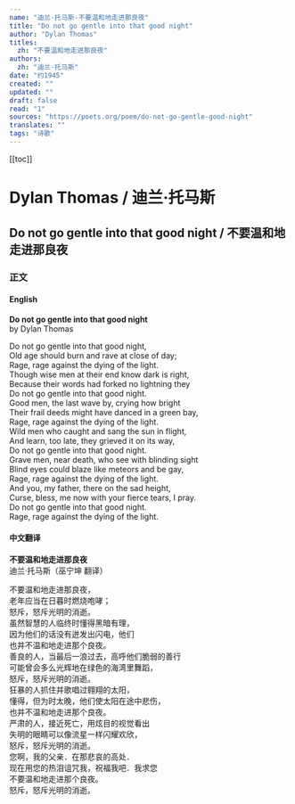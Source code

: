 ```yaml
---
name: "迪兰·托马斯-不要温和地走进那良夜"
title: "Do not go gentle into that good night"
author: "Dylan Thomas"
titles:
  zh: "不要温和地走进那良夜"
authors:
  zh: "迪兰·托马斯"
date: "约1945"
created: ""
updated: ""
draft: false
read: "1"
sources: "https://poets.org/poem/do-not-go-gentle-good-night"
translates: ""
tags: "诗歌"
---
```


[[toc]]

# Dylan Thomas / 迪兰·托马斯

## Do not go gentle into that good night / 不要温和地走进那良夜

### 正文

<!-- tabs:start -->

#### **English**

**Do not go gentle into that good night**  
by Dylan Thomas  

Do not go gentle into that good night,  
Old age should burn and rave at close of day;  
Rage, rage against the dying of the light.  
Though wise men at their end know dark is right,  
Because their words had forked no lightning they  
Do not go gentle into that good night.  
Good men, the last wave by, crying how bright  
Their frail deeds might have danced in a green bay,  
Rage, rage against the dying of the light.  
Wild men who caught and sang the sun in flight,  
And learn, too late, they grieved it on its way,  
Do not go gentle into that good night.  
Grave men, near death, who see with blinding sight  
Blind eyes could blaze like meteors and be gay,  
Rage, rage against the dying of the light.  
And you, my father, there on the sad height,  
Curse, bless, me now with your fierce tears, I pray.  
Do not go gentle into that good night.  
Rage, rage against the dying of the light.  

#### **中文翻译**

**不要温和地走进那良夜**  
迪兰·托马斯（巫宁坤 翻译）  

不要温和地走进那良夜，  
老年应当在日暮时燃烧咆哮；  
怒斥，怒斥光明的消逝。  
虽然智慧的人临终时懂得黑暗有理，  
因为他们的话没有迸发出闪电，他们  
也并不温和地走进那个良夜。  
善良的人，当最后一浪过去，高呼他们脆弱的善行  
可能曾会多么光辉地在绿色的海湾里舞蹈，  
怒斥，怒斥光明的消逝。  
狂暴的人抓住并歌唱过翱翔的太阳，  
懂得，但为时太晚，他们使太阳在途中悲伤，  
也并不温和地走进那个良夜。  
严肃的人，接近死亡，用炫目的视觉看出  
失明的眼睛可以像流星一样闪耀欢欣，  
怒斥，怒斥光明的消逝。  
您啊，我的父亲．在那悲哀的高处．  
现在用您的热泪诅咒我，祝福我吧．我求您  
不要温和地走进那个良夜。  
怒斥，怒斥光明的消逝。  

<!-- tabs:end -->
